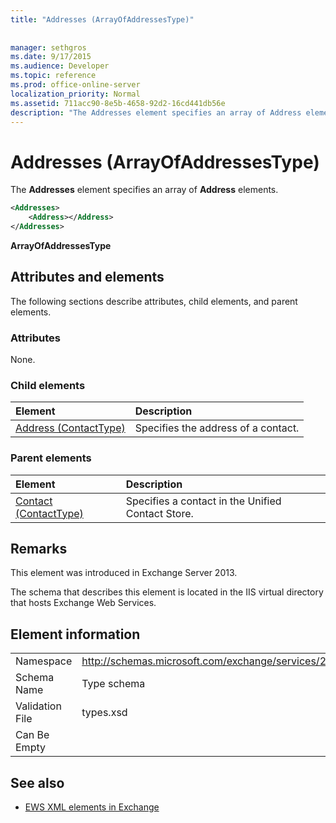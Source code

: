 ```yaml
---
title: "Addresses (ArrayOfAddressesType)"
 
 
manager: sethgros
ms.date: 9/17/2015
ms.audience: Developer
ms.topic: reference
ms.prod: office-online-server
localization_priority: Normal
ms.assetid: 711acc90-8e5b-4658-92d2-16cd441db56e
description: "The Addresses element specifies an array of Address elements."
---
```


# Addresses (ArrayOfAddressesType)

The **Addresses** element specifies an array of **Address** elements. 
  
```XML
<Addresses>
    <Address></Address>
</Addresses>
```

 **ArrayOfAddressesType**
## Attributes and elements

The following sections describe attributes, child elements, and parent elements.
  
### Attributes

None.
  
### Child elements

|**Element**|**Description**|
|:-----|:-----|
|[Address (ContactType)](address-contacttype.md) <br/> |Specifies the address of a contact.  <br/> |
   
### Parent elements

|**Element**|**Description**|
|:-----|:-----|
|[Contact (ContactType)](contact-contacttype.md) <br/> |Specifies a contact in the Unified Contact Store.  <br/> |
   
## Remarks

This element was introduced in Exchange Server 2013.
  
The schema that describes this element is located in the IIS virtual directory that hosts Exchange Web Services.
  
## Element information

|||
|:-----|:-----|
|Namespace  <br/> |http://schemas.microsoft.com/exchange/services/2006/types  <br/> |
|Schema Name  <br/> |Type schema  <br/> |
|Validation File  <br/> |types.xsd  <br/> |
|Can Be Empty  <br/> ||
   
## See also



- [EWS XML elements in Exchange](ews-xml-elements-in-exchange.md)

